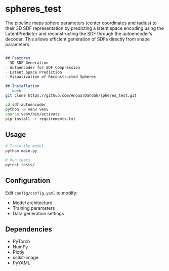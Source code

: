 # spheres_test
 The pipeline maps sphere parameters (center coordinates and radius) to their 3D SDF representation by predicting a latent space encoding using the LatentPredictor and reconstructing the SDF through the autoencoder’s decoder. This allows efficient generation of SDFs directly from shape parameters.
```markdown

## Features
- 3D SDF Generation
- Autoencoder for SDF Compression
- Latent Space Prediction
- Visualization of Reconstructed Spheres

## Installation
```bash
git clone https://github.com/AnouarDahdah/spheres_test.git

cd sdf-autoencoder
python -m venv venv
source venv/bin/activate
pip install -r requirements.txt
```

## Usage
```bash
# Train the model
python main.py

# Run tests
pytest tests/
```

## Configuration
Edit `config/config.yaml` to modify:
- Model architecture
- Training parameters
- Data generation settings

## Dependencies
- PyTorch
- NumPy
- Plotly
- scikit-image
- PyYAML


```
